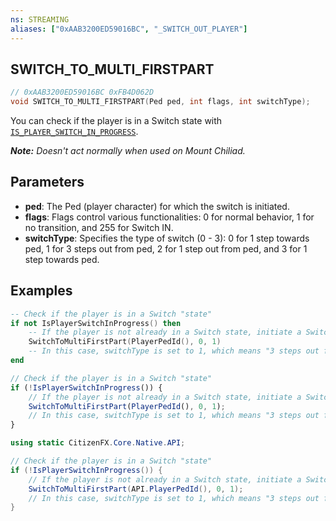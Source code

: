 ```yaml
---
ns: STREAMING
aliases: ["0xAAB3200ED59016BC", "_SWITCH_OUT_PLAYER"]
---
```

## SWITCH_TO_MULTI_FIRSTPART

```c
// 0xAAB3200ED59016BC 0xFB4D062D
void SWITCH_TO_MULTI_FIRSTPART(Ped ped, int flags, int switchType);
```

You can check if the player is in a Switch state with [`IS_PLAYER_SWITCH_IN_PROGRESS`](#_0xD9D2CFFF49FAB35F).

_**Note:** Doesn't act normally when used on Mount Chiliad._

## Parameters
* **ped**: The Ped (player character) for which the switch is initiated.
* **flags**: Flags control various functionalities: 0 for normal behavior, 1 for no transition, and 255 for Switch IN.
* **switchType**: Specifies the type of switch (0 - 3): 0 for 1 step towards ped, 1 for 3 steps out from ped, 2 for 1 step out from ped, and 3 for 1 step towards ped.

## Examples

```lua
-- Check if the player is in a Switch "state"
if not IsPlayerSwitchInProgress() then
    -- If the player is not already in a Switch state, initiate a Switch
    SwitchToMultiFirstPart(PlayerPedId(), 0, 1)
    -- In this case, switchType is set to 1, which means "3 steps out from ped"
end
```

```js
// Check if the player is in a Switch "state"
if (!IsPlayerSwitchInProgress()) {
    // If the player is not already in a Switch state, initiate a Switch
    SwitchToMultiFirstPart(PlayerPedId(), 0, 1);
    // In this case, switchType is set to 1, which means "3 steps out from ped" according to the documentation
}
```

```csharp
using static CitizenFX.Core.Native.API;

// Check if the player is in a Switch "state"
if (!IsPlayerSwitchInProgress()) {
    // If the player is not already in a Switch state, initiate a Switch
    SwitchToMultiFirstPart(API.PlayerPedId(), 0, 1);
    // In this case, switchType is set to 1, which means "3 steps out from ped" according to the documentation
}
```
